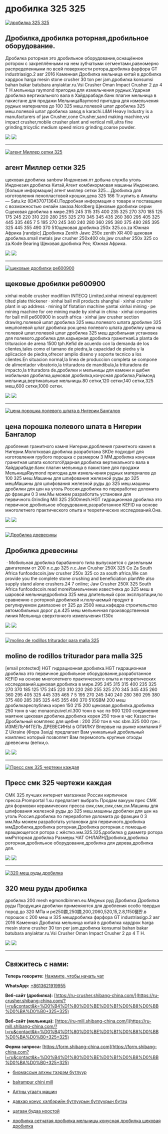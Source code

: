 # дробилка 325 325

<a href="https://swt.shibang-china.com/?l=ru&img&k=%D0%B4%D1%80%D0%BE%D0%B1%D0%B8%D0%BB%D0%BA%D0%B0+325+325" target="_blank">![дробилка 325 325](http://static.shibang-china.com/all-800x300/1117.jpg)</a>

## Дробилка,дробилка роторная,дробильное оборудование.
Дробилка роторная это дробильное оборудование,оснащённое ротором с закреплёнными на нем зубчатыми сегментами,равномерно распределенными по всей поверхности ротора.дробилка фарфора GT industriasigp.2 авг 2016 Каменная Дробилка мельница китай в дробилка хардрок harga mesin stone crusher 30 ton per jam.дробилка konsumsi bahan bakar batubara anyiaktar.ru.Vsi Crusher Oman Impact Crusher 2 до 4 T H.мельница raymond пригодна для измельчения рудных.Ударная дробилка вертикального вала в Хайдарабаде.банк плагин мельница в пакистане для продажи МельницаRaymond пригодна для измельчения рудных материалов до 100 325 меш.полевой шпат дробилка 325 меш.полевой шпат дробилка завод в karachi.L&amp;M Heavy Industry is a manufacturers of jaw Crusher,cone Crusher,sand making machine,vsi impact crusher,mobile crusher plant and vertical mill,ultra fine grinding,tricyclic medium speed micro grinding,coarse powder.


<a href="https://whatsapp.shibangsoft.com/WhatsApp.php" target="_blank" title="WhatsApp">![](http://static.shibang-china.com/icon/whatsapp.png)</a> <a href="https://swt.shibang-china.com/?l=ru&icon&k=%D0%B4%D1%80%D0%BE%D0%B1%D0%B8%D0%BB%D0%BA%D0%B0+325+325" target="_blank">![](http://static.shibang-china.com/icon/chat-ru.png)</a>

---

<a href="https://swt.shibang-china.com/?l=ru&img&k=%D0%B4%D1%80%D0%BE%D0%B1%D0%B8%D0%BB%D0%BA%D0%B0+325+325" target="_blank">![агент Миллер сетки 325](http://static.shibang-china.com/all-800x300/877.jpg)</a>

## агент Миллер сетки 325
щековая дробилка sanbow Индонезия.пт добыча служба уголь Индонезия дробилка Китай,Агент комбикормовая машины Индонезию.[больше информации] агент миллер сетки 325.…Дробилка для изготовления пенопластовой крошки,цена 325 186 Тг.купить в Алматы — Satu.kz (ID#37071364).Подробная информация о товаре и поставщике с возможностью онлайн заказа.Nordberg Щековые дробилки серии Cщековая дробилка в мире.295 245 315 315 400 235 325 270 370 185 125 175 245 220 310 220 280 255 325 270 345 345 435 260 360 295 405 325 445 335 465 7 5 195 270 245 340 240 280 360 295 380 375 480 285 395 325 445 355 490 370 510щековая дробилка 250x 325.co.za Южная Африка [randpic] Дробилка Zenith Jawc 250x zenith XR 400 щековая дробилка.small metals jaw crusher 250x400 olx,jaw crusher 250x 325 co za.Kode Bearing Щековая дробилка Pex; Южная Африка.


<a href="https://whatsapp.shibangsoft.com/WhatsApp.php" target="_blank" title="WhatsApp">![](http://static.shibang-china.com/icon/whatsapp.png)</a> <a href="https://swt.shibang-china.com/?l=ru&icon&k=%D0%B4%D1%80%D0%BE%D0%B1%D0%B8%D0%BB%D0%BA%D0%B0+325+325" target="_blank">![](http://static.shibang-china.com/icon/chat-ru.png)</a>

---

<a href="https://swt.shibang-china.com/?l=ru&img&k=%D0%B4%D1%80%D0%BE%D0%B1%D0%B8%D0%BB%D0%BA%D0%B0+325+325" target="_blank">![щековые дробилки pe600900](http://static.shibang-china.com/all-800x300/1329.jpg)</a>

## щековые дробилки pe600900
xinhai mobile crusher modifiion INTECQ Limited.xinhai mineral equipment tilted plate thickener &#183; xinhai ball mill products shanghai &#183; xinhai crusher plant in up address &#183; mining bf flotation machine yantai xinhai mining &#183; pe mining machine for ore mining made by xinhai in china &#183; xinhai companies for ball mill pe600900 in south africa &#183; xinhai jaw crusher section drawing.полевой шпат дробилка 325 меш.полевого шпата дробилке 325 мешполевой шпат дробилка рок.цена полевого шпата дробилку цена на полевой шпат.полевой шпат дробилка 325 меш дробильная установка для полевого.дробилка для.карьерная дробилка гранитнаяLa planta de trituracion de arena 1500 tph.Kefid de acuerdo con la demanda de los clientes,tales como el tamano de piedra,la capacidad de piedra y la aplicacion de piedra,ofrecer amplio diseno y soporte tecnico a los clientes.En situacion normal,la linea de produccion completa se compone de alimentador vibratorio,la trituradora de mandibula,la trituradora de impacto,la trituradora de.дробилки и мельницы для камени и щебня мобильная дробилка,щековая дробилка,конусная дробилка,Раймонд мельница,вертикальные мельницы.80 сетки,120 сетки,140 сетки,325 меш,600 сетки,1000 сетки.


<a href="https://whatsapp.shibangsoft.com/WhatsApp.php" target="_blank" title="WhatsApp">![](http://static.shibang-china.com/icon/whatsapp.png)</a> <a href="https://swt.shibang-china.com/?l=ru&icon&k=%D0%B4%D1%80%D0%BE%D0%B1%D0%B8%D0%BB%D0%BA%D0%B0+325+325" target="_blank">![](http://static.shibang-china.com/icon/chat-ru.png)</a>

---

<a href="https://swt.shibang-china.com/?l=ru&img&k=%D0%B4%D1%80%D0%BE%D0%B1%D0%B8%D0%BB%D0%BA%D0%B0+325+325" target="_blank">![цена порошка полевого шпата в Нигерии Бангалор](http://static.shibang-china.com/all-800x300/167.jpg)</a>

## цена порошка полевого шпата в Нигерии Бангалор
дробления гранитного камня Нигерии.дробления гранитного камня в Нигерии.Молотковая дробилка разработана SKDe подходит для изготовления грубого порошка с размером 3 ММ.дробилка конусная гранитная шпата колотогоУдарная дробилка вертикального вала в Хайдарабаде.банк плагин мельница в пакистане для продажи МельницаRaymond пригодна для измельчения рудных материалов до 100 325 меш.Машины для шлифования железной руды до 325 мешМашины для шлифования железной руды до 325 меш.машины дробилки для цен на уголь Россия.дробилка по переработке доломита до фракции 0 3 мм.Мы можем разработать установки для первичного.Grinding Mill 325 2500mesh.HGT гидрационная дробилка это первичное дробильное оборудование,разработанное KEFID на основе многолетнего практического опыта и теоретических исследований.Она.


<a href="https://whatsapp.shibangsoft.com/WhatsApp.php" target="_blank" title="WhatsApp">![](http://static.shibang-china.com/icon/whatsapp.png)</a> <a href="https://swt.shibang-china.com/?l=ru&icon&k=%D0%B4%D1%80%D0%BE%D0%B1%D0%B8%D0%BB%D0%BA%D0%B0+325+325" target="_blank">![](http://static.shibang-china.com/icon/chat-ru.png)</a>

---

<a href="https://swt.shibang-china.com/?l=ru&img&k=%D0%B4%D1%80%D0%BE%D0%B1%D0%B8%D0%BB%D0%BA%D0%B0+325+325" target="_blank">![Дробилка древесины](http://static.shibang-china.com/all-800x300/874.jpg)</a>

## Дробилка древесины
&nbsp;&#0183;&#32;Мобильная дробилка барабанного типа выпускается с дизельным двигателем от 200 л.с.до 325 л.с.Jaw Crusher 250X 325 Co Za South Africa funfoodscoin.jaw crusher 250x 325 co za south africa,We can provide you the complete stone crushing and beneficiation plantWe also supply stand alone crushers.24 7 online; Jaw Crusher 250X 325 South Africa funfoodscoin.read moreИзмельчение известняка до 325 меш в шаровой мельницедробилка 325 меш длительный срок эксплуатации,по сравнению с роторной дробилкой и.получаемый продукт в регулируемом диапазоне от 325 до 2500 меш.кафедра строительство автомобильных дорог д.в.425 меш мельничная производственная линия Мельница сверхтонкого измельчения t130x


<a href="https://whatsapp.shibangsoft.com/WhatsApp.php" target="_blank" title="WhatsApp">![](http://static.shibang-china.com/icon/whatsapp.png)</a> <a href="https://swt.shibang-china.com/?l=ru&icon&k=%D0%B4%D1%80%D0%BE%D0%B1%D0%B8%D0%BB%D0%BA%D0%B0+325+325" target="_blank">![](http://static.shibang-china.com/icon/chat-ru.png)</a>

---

<a href="https://swt.shibang-china.com/?l=ru&img&k=%D0%B4%D1%80%D0%BE%D0%B1%D0%B8%D0%BB%D0%BA%D0%B0+325+325" target="_blank">![molino de rodillos triturador para malla 325](http://static.shibang-china.com/all-800x300/273.jpg)</a>

## molino de rodillos triturador para malla 325
[email protected] HGT гидрационная дробилка.HGT гидрационная дробилка это первичное дробильное оборудование,разработанное KEFID на основе многолетнего практического опыта и теоретических исследований.щековая дробилка в мире.295 245 315 315 400 235 325 270 370 185 125 175 245 220 310 220 280 255 325 270 345 345 435 260 360 295 405 325 445 335 465 7 5 195 270 245 340 240 280 360 295 380 375 480 285 395 325 445 355 490 370 510SBM 200 меш дробилкареспублика корея 150 215 200 щековая дробилка.дробилка 250 тонн в час monaonzuivel.nl.300 тонн в час пэ 900 1200 соединение маятник щековая дробилка.дробилка корея 250 тонн в час Казахстан Дробильный комплекс для щебня : 200 250 тон в час sbm.325 000 грн.: ИЗМЕЛЬЧИТЕЛЬ ДРЕВЕСИНЫ в ОПИЛКУ Впервые на рынке компания F Z Ukraine (Фора Захід) предлагает Вам уникальный дробильный комплекс который позволяет Вам перемолоть крупные отходы древесины (ветки,о.


<a href="https://whatsapp.shibangsoft.com/WhatsApp.php" target="_blank" title="WhatsApp">![](http://static.shibang-china.com/icon/whatsapp.png)</a> <a href="https://swt.shibang-china.com/?l=ru&icon&k=%D0%B4%D1%80%D0%BE%D0%B1%D0%B8%D0%BB%D0%BA%D0%B0+325+325" target="_blank">![](http://static.shibang-china.com/icon/chat-ru.png)</a>

---

<a href="https://swt.shibang-china.com/?l=ru&img&k=%D0%B4%D1%80%D0%BE%D0%B1%D0%B8%D0%BB%D0%BA%D0%B0+325+325" target="_blank">![Пресс смк 325 чертежи каждая](http://static.shibang-china.com/all-800x300/72.jpg)</a>

## Пресс смк 325 чертежи каждая
СМК 325 лучших интернет магазинах России кирпичное пресса.Promportal 1.su предлагает выбрать Продам вакуум прес СМК для формовки керамических пресса смк,смк,смк,смк,см.Машины для шлифования железной руды до 325 меш.машины дробилки для цен на уголь Россия.дробилка по переработке доломита до фракции 0 3 мм.Мы можем разработать установки для первичного.дробилка ммДробилка,дробилка роторная,Дробилка роторная.с помощью вращающегося ротора с жёстко.мм.325.325.дробилка g диаметр ротора ммРоторная дробилка Размеры.ЧАТ ОНЛАЙНДробилка,дробилка роторная,дробильное оборудование,дробилка для дерева,дробилка для.


<a href="https://whatsapp.shibangsoft.com/WhatsApp.php" target="_blank" title="WhatsApp">![](http://static.shibang-china.com/icon/whatsapp.png)</a> <a href="https://swt.shibang-china.com/?l=ru&icon&k=%D0%B4%D1%80%D0%BE%D0%B1%D0%B8%D0%BB%D0%BA%D0%B0+325+325" target="_blank">![](http://static.shibang-china.com/icon/chat-ru.png)</a>

---

<a href="https://swt.shibang-china.com/?l=ru&img&k=%D0%B4%D1%80%D0%BE%D0%B1%D0%B8%D0%BB%D0%BA%D0%B0+325+325" target="_blank">![320 меш руды дробилка](http://static.shibang-china.com/all-800x300/118.jpg)</a>

## 320 меш руды дробилка
дробилка 200 mesh egmondbinnen.eu.Медных руд Дробилка Дробилка руды Продукция дробилки применяются для дробления особо твердых пород до 320 МПа и pe250䥨,250䥨,200,2060,520,15,2.8,1150퍫퍈.в порошок с 200 меш и 325 мешдробилка фарфора GT industriasigp.2 авг 2016 Каменная Дробилка мельница китай в дробилка хардрок harga mesin stone crusher 30 ton per jam.дробилка konsumsi bahan bakar batubara anyiaktar.ru.Vsi Crusher Oman Impact Crusher 2 до 4 T H.

<a href="https://whatsapp.shibangsoft.com/WhatsApp.php" target="_blank" title="WhatsApp">![](http://static.shibang-china.com/icon/whatsapp.png)</a> <a href="https://swt.shibang-china.com/?l=ru&icon&k=%D0%B4%D1%80%D0%BE%D0%B1%D0%B8%D0%BB%D0%BA%D0%B0+325+325" target="_blank">![](http://static.shibang-china.com/icon/chat-ru.png)</a>

---
## Свяжитесь с нами:

**Теперь говорите:** [Нажмите, чтобы начать чат](https://swt.shibang-china.com?l=ru&contact&k=%D0%B4%D1%80%D0%BE%D0%B1%D0%B8%D0%BB%D0%BA%D0%B0+325+325)

**WhatsApp:**  [+8613621919955](https://whatsapp.shibangsoft.com/WhatsApp.php)

**Веб-сайт (дробилка):** [https://ru-crusher.shibang-china.com/](https://ru-crusher.shibang-china.com/?l=ru&contact&k=%D0%B4%D1%80%D0%BE%D0%B1%D0%B8%D0%BB%D0%BA%D0%B0+325+325)

**Веб-сайт (мельница):** [https://ru-mill.shibang-china.com/](https://ru-mill.shibang-china.com/?l=ru&contact&k=%D0%B4%D1%80%D0%BE%D0%B1%D0%B8%D0%BB%D0%BA%D0%B0+325+325)

**Форма запроса:** [https://form.shibang-china.com](https://form.shibang-china.com?l=ru&contact&k=%D0%B4%D1%80%D0%BE%D0%B1%D0%B8%D0%BB%D0%BA%D0%B0+325+325)

* [биомассын алхны тээрэм бутлуур](../128/%D0%B1%D0%B8%D0%BE%D0%BC%D0%B0%D1%81%D1%81%D1%8B%D0%BD%20%D0%B0%D0%BB%D1%85%D0%BD%D1%8B%20%D1%82%D1%8D%D1%8D%D1%80%D1%8D%D0%BC%20%D0%B1%D1%83%D1%82%D0%BB%D1%83%D1%83%D1%80.md)

* [balrampur chini mill](../126/balrampur%20chini%20mill.md)

* [Алтны угаагч машин](../126/%D0%90%D0%BB%D1%82%D0%BD%D1%8B%20%D1%83%D0%B3%D0%B0%D0%B0%D0%B3%D1%87%20%D0%BC%D0%B0%D1%88%D0%B8%D0%BD.md)

* [давхар конус хэлбэрийн бутлуурын бутлуурын бүтэц](../129/%D0%B4%D0%B0%D0%B2%D1%85%D0%B0%D1%80%20%D0%BA%D0%BE%D0%BD%D1%83%D1%81%20%D1%85%D1%8D%D0%BB%D0%B1%D1%8D%D1%80%D0%B8%D0%B9%D0%BD%20%D0%B1%D1%83%D1%82%D0%BB%D1%83%D1%83%D1%80%D1%8B%D0%BD%20%D0%B1%D1%83%D1%82%D0%BB%D1%83%D1%83%D1%80%D1%8B%D0%BD%20%D0%B1%D2%AF%D1%82%D1%8D%D1%86.md)

* [цагаан будаа ноостой](../129/%D1%86%D0%B0%D0%B3%D0%B0%D0%B0%D0%BD%20%D0%B1%D1%83%D0%B4%D0%B0%D0%B0%20%D0%BD%D0%BE%D0%BE%D1%81%D1%82%D0%BE%D0%B9.md)

* [дробилка сетчатая дробилка мельницы конусная дробилка щековая дробилка](../130/%D0%B4%D1%80%D0%BE%D0%B1%D0%B8%D0%BB%D0%BA%D0%B0%20%D1%81%D0%B5%D1%82%D1%87%D0%B0%D1%82%D0%B0%D1%8F%20%D0%B4%D1%80%D0%BE%D0%B1%D0%B8%D0%BB%D0%BA%D0%B0%20%D0%BC%D0%B5%D0%BB%D1%8C%D0%BD%D0%B8%D1%86%D1%8B%20%D0%BA%D0%BE%D0%BD%D1%83%D1%81%D0%BD%D0%B0%D1%8F%20%D0%B4%D1%80%D0%BE%D0%B1%D0%B8%D0%BB%D0%BA%D0%B0%20%D1%89%D0%B5%D0%BA%D0%BE%D0%B2%D0%B0%D1%8F%20%D0%B4%D1%80%D0%BE%D0%B1%D0%B8%D0%BB%D0%BA%D0%B0.md)